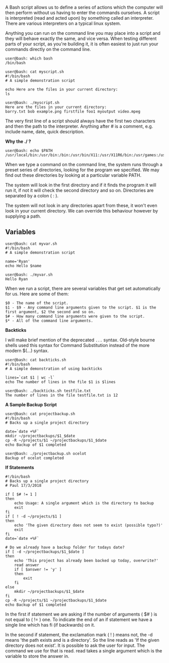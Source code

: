 A Bash script allows us to define a series of actions which the computer will then perform without us having to enter the commands ourselves. A script is interpreted (read and acted upon) by something called an interpreter. There are various interpreters on a typical linux system.

Anything you can run on the command line you may place into a script and they will behave exactly the same, and vice versa.
When testing different parts of your script, as you're building it, it is often easiest to just run your commands directly on the command line.

    user@bash: which bash
    /bin/bash

    user@bash: cat myscript.sh
    #!/bin/bash
    # A simple demonstration script
 
    echo Here are the files in your current directory:
    ls
    
    user@bash: ./myscript.sh
    Here are the files in your current directory:
    barry.txt bob example.png firstfile foo1 myoutput video.mpeg

The very first line of a script should always have the first two characters and then the path to the interpreter. Anything after # is a comment, e.g. include name, date, quick description.

**Why the ./ ?**

    user@bash: echo $PATH
    /usr/local/bin:/usr/bin:/bin:/usr/bin/X11:/usr/X11R6/bin:/usr/games:/usr/lib/mit/bin:/usr/lib/mit/sbin

When we type a command on the command line, the system runs through a preset series of directories, looking for the program we specified. We may find out these directories by looking at a particular variable PATH.

The system will look in the first directory and if it finds the program it will run it, if not it will check the second directory and so on. Directories are separated by a colon ( : ).

The system will not look in any directories apart from these, it won't even look in your current directory. We can override this behaviour however by supplying a path. 

Variables
---------

    user@bash: cat myvar.sh
    #!/bin/bash
    # A simple demonstration script
 
    name='Ryan'
    echo Hello $name
    
    user@bash: ./myvar.sh
    Hello Ryan

When we run a script, there are several variables that get set automatically for us. Here are some of them:

    $0 - The name of the script.
    $1 - $9 - Any command line arguments given to the script. $1 is the first argument, $2 the second and so on.
    $# - How many command line arguments were given to the script.
    $* - All of the command line arguments.

**Backticks**

I will make brief mention of the deprecated `...` syntax. Old-style bourne shells used this syntax for Command Substitution instead of the more modern $(...) syntax.

    user@bash: cat backticks.sh
    #!/bin/bash
    # A simple demonstration of using backticks
 
    lines=`cat $1 | wc -l`
    echo The number of lines in the file $1 is $lines

    user@bash: ./backticks.sh testfile.txt
    The number of lines in the file testfile.txt is 12

**A Sample Backup Script**

    user@bash: cat projectbackup.sh
    #!/bin/bash
    # Backs up a single project directory
 
    date=`date +%F`
    mkdir ~/projectbackups/$1_$date
    cp -R ~/projects/$1 ~/projectbackups/$1_$date
    echo Backup of $1 completed

    user@bash: ./projectbackup.sh ocelot
    Backup of ocelot completed

**If Statements**

    #!/bin/bash
    # Backs up a single project directory
    # Paul 17/3/2018
     
    if [ $# != 1 ]
    then
        echo Usage: A single argument which is the directory to backup
        exit
    fi
    if [ ! -d ~/projects/$1 ]
    then
        echo 'The given directory does not seem to exist (possible typo?)'
        exit
    fi
    date=`date +%F`
     
    # Do we already have a backup folder for todays date?
    if [ -d ~/projectbackups/$1_$date ]
    then
        echo 'This project has already been backed up today, overwrite?'
        read answer
        if [ $answer != 'y' ]
        then
            exit
        fi
    else
        mkdir ~/projectbackups/$1_$date
    fi
    cp -R ~/projects/$1 ~/projectbackups/$1_$date
    echo Backup of $1 completed

In the first if statement we are asking if the number of arguments ( $# ) is not equal to ( != ) one.  To indicate the end of an if statement we have a single line which has fi (if backwards) on it. 

In the second if statement, the exclamation mark ( ! ) means not, the -d means 'the path exists and is a directory'. So the line reads as 'If the given directory does not exist'. It is possible to ask the user for input. The command we use for that is read. read takes a single argument which is the variable to store the answer in.